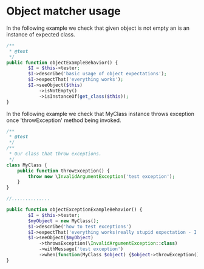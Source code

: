 # Object matcher usage

In the following example we check that given object is not empty an is an instance of expected class.

```php
/**
 * @test
 */
public function objectExampleBehavior() {
        $I = $this->tester;
        $I->describe('basic usage of object expectations');
        $I->expectThat('everything works');
        $I->seeObject($this)
            ->isNotEmpty()
            ->isInstanceOf(get_class($this));
}
```

In the following example we check that MyClass instance throws exception once 'throwException' method being invoked.

```php
/**
 * @test
 */
/**
 * Our class that throw exceptions.
 */
class MyClass {
    public function throwException() {
        throw new \InvalidArgumentException('test exception');
    }
}

//..............

public function objectExceptionExampleBehavior() {
        $I = $this->tester;
        $myObject = new MyClass();
        $I->describe('how to test exceptions')
        $I->expectThat('everything works(really stupid expectation - I know=D)');
        $I->seeObject($myObject)
            ->throwsException(\InvalidArgumentException::class)
            ->withMessage('test exception')
            ->when(function(MyClass $object) {$object->throwException();});
}
```